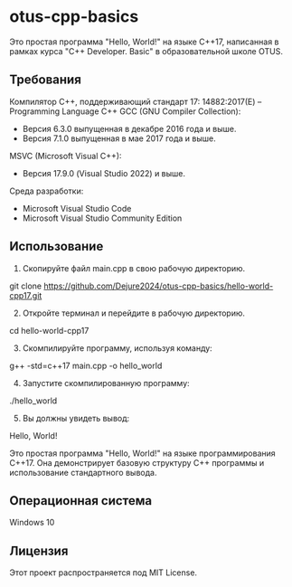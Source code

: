 # otus-cpp-basics

Это простая программа "Hello, World!" на языке C++17, написанная в рамках курса "C++ Developer. Basic" в образовательной школе OTUS.

## Требования

Компилятор C++, поддерживающий стандарт 17: 14882:2017(E) – Programming Language C++
GCC (GNU Compiler Collection):
*	Версия 6.3.0 выпущенная в декабре 2016 года и выше.
*	Версия 7.1.0 выпущенная в мае 2017 года и выше.

MSVC (Microsoft Visual C++):
*	Версия 17.9.0 (Visual Studio 2022) и выше.

Среда разработки:
*	Microsoft Visual Studio Code
*	Microsoft Visual Studio Community Edition

## Использование

1. Скопируйте файл main.cpp в свою рабочую директорию.

git clone https://github.com/Dejure2024/otus-cpp-basics/hello-world-cpp17.git

2. Откройте терминал и перейдите в рабочую директорию.

cd hello-world-cpp17

3. Скомпилируйте программу, используя команду:

g++ -std=c++17 main.cpp -o hello_world

4. Запустите скомпилированную программу:

./hello_world

5. Вы должны увидеть вывод:

Hello, World!

Это простая программа "Hello, World!" на языке программирования C++17. Она демонстрирует базовую структуру C++ программы и использование стандартного вывода.

## Операционная система

Windows 10

## Лицензия

Этот проект распространяется под MIT License.
